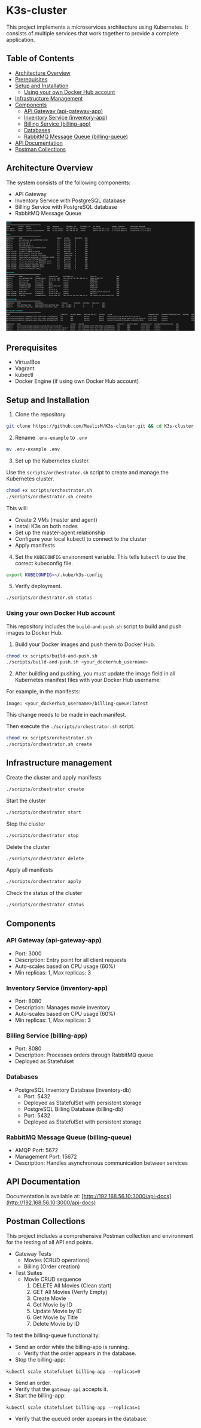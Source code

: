 # K3s-cluster

This project implements a microservices architecture using Kubernetes. It consists of multiple services that work together to provide a complete application.

## Table of Contents

- [Architecture Overview](#architecture-overview)
- [Prerequisites](#prerequisites)
- [Setup and Installation](#setup-and-installation)
  - [Using your own Docker Hub account](#using-your-own-docker-hub-account)
- [Infrastructure Management](#infrastructure-management)
- [Components](#components)
  - [API Gateway (api-gateway-app)](#api-gateway-api-gateway-app)
  - [Inventory Service (inventory-app)](#inventory-service-inventory-app)
  - [Billing Service (billing-app)](#billing-service-billing-app)
  - [Databases](#databases)
  - [RabbitMQ Message Queue (billing-queue)](#rabbitmq-message-queue-billing-queue)
- [API Documentation](#api-documentation)
- [Postman Collections](#postman-collections)

## Architecture Overview

The system consists of the following components:

- API Gateway
- Inventory Service with PostgreSQL database
- Billing Service with PostgreSQL database
- RabbitMQ Message Queue

![Terminal output showing the status of Kubernetes nodes, pods, services, autoscaling and persistent volumes using orchestrator.sh script](/image/status.png "Kubernetes Cluster Status: Nodes, Pods, Services, Autoscaling, and Persistent Volumes")

## Prerequisites

- VirtualBox
- Vagrant
- kubectl
- Docker Engine (if using own Docker Hub account)

## Setup and Installation

1. Clone the repository

```bash
git clone https://github.com/MeelisM/K3s-cluster.git && cd K3s-cluster
```

2. Rename `.env-example` to `.env`

```bash
mv .env-example .env
```

3. Set up the Kubernetes cluster.<br>

Use the `scripts/orchestrator.sh` script to create and manage the Kubernetes cluster.

```bash
chmod +x scripts/orchestrator.sh
./scripts/orchestrator.sh create
```

This will:

- Create 2 VMs (master and agent)
- Install K3s on both nodes
- Set up the master-agent relationship
- Configure your local kubectl to connect to the cluster
- Apply manifests

4. Set the `KUBECONFIG` environment variable.
   This tells `kubectl` to use the correct kubeconfig file.

```bash
export KUBECONFIG=~/.kube/k3s-config
```

5.  Verify deployment.

```bash
./scripts/orchestrator.sh status
```

### Using your own Docker Hub account

This repository includes the `build-and-push.sh` script to build and push images to Docker Hub.

1. Build your Docker images and push them to Docker Hub.

```bash
chmod +x scripts/build-and-push.sh
./scripts/build-and-push.sh <your_dockerhub_username>
```

2. After building and pushing, you must update the image field in all Kubernetes manifest files with your Docker Hub username:

For example, in the manifests:

`image: <your_dockerhub_username>/billing-queue:latest`

This change needs to be made in each manifest.

Then execute the `./scripts/orchestrator.sh` script.

```bash
chmod +x scripts/orchestrator.sh
./scripts/orchestrator.sh create
```

## Infrastructure management

Create the cluster and apply manifests

```bash
./scripts/orchestrator create
```

Start the cluster

```bash
./scripts/orchestrator start
```

Stop the cluster

```bash
./scripts/orchestrator stop
```

Delete the cluster

```bash
./scripts/orchestrator delete
```

Apply all manifests

```bash
./scripts/orchestrator apply
```

Check the status of the cluster

```bash
./scripts/orchestrator status
```

## Components

### API Gateway (api-gateway-app)

- Port: 3000
- Description: Entry point for all client requests
- Auto-scales based on CPU usage (60%)
- Min replicas: 1, Max replicas: 3

### Inventory Service (inventory-app)

- Port: 8080
- Description: Manages movie inventory
- Auto-scales based on CPU usage (60%)
- Min replicas: 1, Max replicas: 3

### Billing Service (billing-app)

- Port: 8080
- Description: Processes orders through RabbitMQ queue
- Deployed as Statefulset

### Databases

- PostgreSQL Inventory Database (inventory-db)
  - Port: 5432
  - Deployed as StatefulSet with persistent storage
  - PostgreSQL Billing Database (billing-db)
  - Port: 5432
  - Deployed as StatefulSet with persistent storage

### RabbitMQ Message Queue (billing-queue)

- AMQP Port: 5672
- Management Port: 15672
- Description: Handles asynchronous communication between services

## API Documentation

Documentation is available at: [http://192.168.56.10:3000/api-docs](http://192.168.56.10:3000/api-docs)

## Postman Collections

This project includes a comprehensive Postman collection and environment for the testing of all API end points.

- Gateway Tests
  - Movies (CRUD operations)
  - Billing (Order creation)
- Test Suites
  - Movie CRUD sequence
    1. DELETE All Movies (Clean start)
    2. GET All Movies (Verify Empty)
    3. Create Movie
    4. Get Movie by ID
    5. Update Movie by ID
    6. Get Movie by Title
    7. Delete Movie by ID

To test the billing-queue functionality:

- Send an order while the billing-app is running.
  - Verify that the order appears in the database.
- Stop the billing-app:

`kubectl scale statefulset billing-app --replicas=0`

- Send an order.
- Verify that the `gateway-api` accepts it.
- Start the billing-app:

`kubectl scale statefulset billing-app --replicas=1`

- Verify that the queued order appears in the database.
